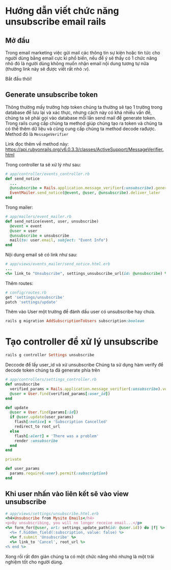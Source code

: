 # Hướng dẫn viết chức năng unsubscribe email rails

## Mở đầu

Trong email marketing việc gửi mail các thông tin sự kiện hoặc tin tức cho người dùng bằng email cực kì phổ biến, 
nếu để ý sẽ thấy có 1 chức năng nhỏ đó là người dùng không muốn nhận email nội 
dung tương tự nữa (thường link này
sẽ được viết rất nhỏ :v).

Bắt đầu thôi!

## Generate unsubscribe token

Thông thường mấy trường hợp token chúng ta thường sẽ tạo 1 trường trong database để lưu lại và xác thực, nhưng
cách này có khá nhiều vấn đề, chúng ta sẽ phải gọi vào database mỗi lần send 
mail để generate token. Trong rails cung cấp chúng ta method giúp chúng tạo ra 
token và chúng ta có thể thêm dữ liệu và cũng cung cấp chúng ta method decode rađược. Method đó là `MessageVerifier`

Link đọc thêm về method này: https://api.rubyonrails.org/v6.0.3.3/classes/ActiveSupport/MessageVerifier.html

Trong controller ta sẽ xử lý như sau:
```ruby
# app/controller/events_controller.rb
def send_notice
  ...
  @unsubscribe = Rails.application.message_verifier(:unsubscribe).generate(user_id: @user.id)
  EventMailer.send_notice(@event, @user, @unsubscribe).deliver_later
end
```

Trong mailer:

```ruby
# app/mailers/event_mailer.rb
def send_notice(event, user, unsubscribe)
  @event = event
  @user = user
  @unsubscribe = unsubscribe
  mail(to: user.email, subject: "Event Info")
end
```
Nội dung email sẽ có link như sau:

```ruby
# app/views/events_mailer/send_notice.html.erb
...
<%= link_to "Unsubscribe", settings_unsubscribe_url(id: @unsubscribe) %>.
```


Thêm routes:

```ruby
# config/routes.rb
get 'settings/unsubscribe'
patch 'settings/update'
```

Thêm vào User một trường để đánh dấu user có unsubscribe hay chưa.

```ruby
rails g migration AddSubscriptionToUsers subscription:boolean
```

# Tạo controller để xử lý unsubscribe

```ruby
rails g controller Settings unsubscribe
```

Deccode để lấy user_id và xử unsubscribe
Chúng ta sử dụng hàm verify để decode token chúng ta đã generate phía trên

```ruby
# app/controllers/settings_controller.rb
def unsubscribe
  verified_params = Rails.application.message_verifier(:unsubscribe).verify(params[:id])
  @user = User.find(verified_params[:user_id])
end

def update
  @user = User.find(params[:id])
  if @user.update(user_params)
    flash[:notice] = 'Subscription Cancelled' 
    redirect_to root_url
  else
    flash[:alert] = 'There was a problem'
    render :unsubscribe
  end
end

private

def user_params
  params.require(:user).permit(:subscription)
end
```

## Khi user nhấn vào liên kết sẽ vào view unsubscribe

```ruby
# app/views/settings/unsubscribe.html.erb
<h4>Unsubscribe from Mysite Emails</h4>
<p>By unsubscribing, you will no longer receive email...</p>
<%= form_for(@user, url: settings_update_path(id: @user.id)) do |f| %>
  <%= f.hidden_field(:subscription, value: false) %>
  <%= f.submit 'Unsubscribe' %>
  <%= link_to 'Cancel', root_url %>
<% end %>
```

Xong rồi rất đơn giản chúng ta có một chức năng nhỏ nhưng là một trải nghiệm tốt cho người dùng.
